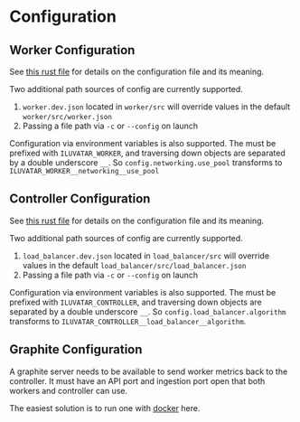 # Configuration

## Worker Configuration

See [this rust file](../ilúvatar_lib/src/worker_api/worker_config.rs) for details on the configuration file and its meaning.

Two additional path sources of config are currently supported.

1. `worker.dev.json` located in `worker/src` will override values in the default `worker/src/worker.json`
1. Passing a file path via `-c` or `--config` on launch

Configuration via environment variables is also supported.
The must be prefixed with `ILUVATAR_WORKER`, and traversing down objects are separated by a double underscore `__`.
So `config.networking.use_pool` transforms to `ILUVATAR_WORKER__networking__use_pool`

## Controller Configuration

See [this rust file](../ilúvatar_lib/src/load_balancer_api/lb_config.rs) for details on the configuration file and its meaning.

Two additional path sources of config are currently supported.

1. `load_balancer.dev.json` located in `load_balancer/src` will override values in the default `load_balancer/src/load_balancer.json`
1. Passing a file path via `-c` or `--config` on launch

Configuration via environment variables is also supported.
The must be prefixed with `ILUVATAR_CONTROLLER`, and traversing down objects are separated by a double underscore `__`.
So `config.load_balancer.algorithm` transforms to `ILUVATAR_CONTROLLER__load_balancer__algorithm`.

## Graphite Configuration

A graphite server needs to be available to send worker metrics back to the controller.
It must have an API port and ingestion port open that both workers and controller can use.

The easiest solution is to run one with [docker](https://graphite.readthedocs.io/en/latest/install.html?highlight=docker#docker) here.

